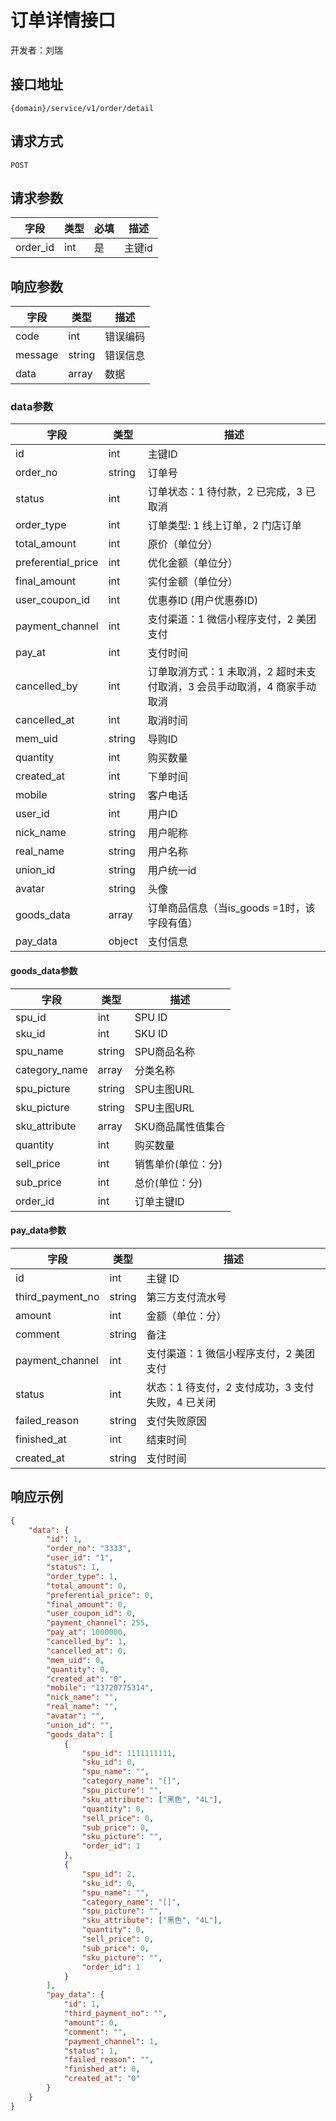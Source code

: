 # 订单详情接口

开发者：刘瑞

## 接口地址

`{domain}/service/v1/order/detail`

## 请求方式

`POST`

## 请求参数
| 字段 | 类型 | 必填  | 描述 |
| - | - | - | - |
| order_id | int | 是 | 主键id|

## 响应参数

| 字段 | 类型 | 描述 |
| - | - | - |
| code | int | 错误编码 |
| message | string | 错误信息 |
| data | array | 数据 |

### data参数
| 字段 | 类型 | 描述 |
| - | - | - |
| id | int | 主键ID |
| order_no | string | 订单号 |
| status | int | 订单状态：1 待付款，2 已完成，3 已取消 |
| order_type | int | 订单类型: 1 线上订单，2 门店订单 |
| total_amount | int | 原价（单位分） |
| preferential_price | int | 优化金额（单位分） |
| final_amount | int | 实付金额（单位分） |
| user_coupon_id | int | 优惠券ID (用户优惠券ID) |
| payment_channel | int | 支付渠道：1 微信小程序支付，2 美团支付 |
| pay_at | int | 支付时间 |
| cancelled_by | int | 订单取消方式：1 未取消，2 超时未支付取消，3 会员手动取消，4 商家手动取消 |
| cancelled_at | int | 取消时间 |
| mem_uid | string | 导购ID |
| quantity | int | 购买数量 |
| created_at | int | 下单时间 |
| mobile | string | 客户电话 |
| user_id | int | 用户ID |
| nick_name | string | 用户昵称 |
| real_name | string | 用户名称 |
| union_id | string | 用户统一id |
| avatar | string | 头像 |
| goods_data | array | 订单商品信息（当is_goods =1时，该字段有值） |
| pay_data | object | 支付信息 |

#### goods_data参数
| 字段 | 类型 | 描述 |
| - | - | - |
| spu_id | int | SPU ID |
| sku_id | int | SKU ID |
| spu_name | string | SPU商品名称 |
| category_name | array | 分类名称 |
| spu_picture | string | SPU主图URL |
| sku_picture | string | SPU主图URL |
| sku_attribute | array | SKU商品属性值集合 |
| quantity | int | 购买数量 |
| sell_price | int | 销售单价(单位：分) |
| sub_price | int | 总价(单位：分) |
| order_id | int | 订单主键ID |

#### pay_data参数
| 字段 | 类型 | 描述 |
| - | - | - |
| id | int | 主键 ID |
| third_payment_no | string | 第三方支付流水号 |
| amount | int | 金额（单位：分） |
| comment | string | 备注 |
| payment_channel | int | 支付渠道：1 微信小程序支付，2 美团支付 |
| status | int | 状态：1 待支付，2 支付成功，3 支付失败，4 已关闭 |
| failed_reason | string | 支付失败原因 |
| finished_at | int | 结束时间 |
| created_at | string | 支付时间 |

## 响应示例

```json
{
    "data": {
        "id": 1,
        "order_no": "3333",
        "user_id": "1",
        "status": 1,
        "order_type": 1,
        "total_amount": 0,
        "preferential_price": 0,
        "final_amount": 0,
        "user_coupon_id": 0,
        "payment_channel": 255,
        "pay_at": 1000000,
        "cancelled_by": 1,
        "cancelled_at": 0,
        "mem_uid": 0,
        "quantity": 0,
        "created_at": "0",
        "mobile": "13720775314",
        "nick_name": "",
        "real_name": "",
        "avatar": "",
        "union_id": "",
        "goods_data": [
            {
                "spu_id": 1111111111,
                "sku_id": 0,
                "spu_name": "",
                "category_name": "[]",
                "spu_picture": "",
                "sku_attribute": ["黑色", "4L"],
                "quantity": 0,
                "sell_price": 0,
                "sub_price": 0,
                "sku_picture": "",
                "order_id": 1
            },
            {
                "spu_id": 2,
                "sku_id": 0,
                "spu_name": "",
                "category_name": "[]",
                "spu_picture": "",
                "sku_attribute": ["黑色", "4L"],
                "quantity": 0,
                "sell_price": 0,
                "sub_price": 0,
                "sku_picture": "",
                "order_id": 1
            }
        ],
        "pay_data": {
            "id": 1,
            "third_payment_no": "",
            "amount": 0,
            "comment": "",
            "payment_channel": 1,
            "status": 1,
            "failed_reason": "",
            "finished_at": 0,
            "created_at": "0"
        }
    }
}
```